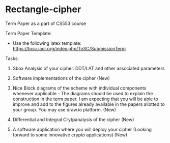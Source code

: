 # Rectangle-cipher
Term Paper as a part of CS553 course


Term Paper Template:

- Use the following latex template: https://tosc.iacr.org/index.php/ToSC/SubmissionTerm 



Tasks:

1. Sbox Analysis of your cipher. DDT/LAT and other associated parameters

2. Software implementations of the cipher (New)

3. Nice Block diagrams of the scheme with individual components whenever applicable - The diagrams should be used to explain the construction in the term paper. I am expecting        that you will be able to improve and add to the figures already available in the papers allotted to your group. You may use draw.io platform. (New)

4. Differential and Integral Crytpanalysis of the cipher (New)

5. A software application where you will deploy your cipher (Looking forward to some innovative crypto applications) (New)




